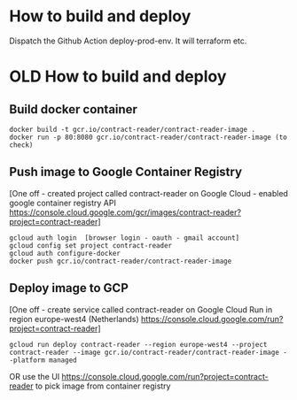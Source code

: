 # How to build and deploy

Dispatch the Github Action deploy-prod-env.  It will terraform etc.

# OLD How to build and deploy

##  Build docker container

```
docker build -t gcr.io/contract-reader/contract-reader-image .
docker run -p 80:8080 gcr.io/contract-reader/contract-reader-image (to check)
```

## Push image to Google Container Registry
[One off - created project called contract-reader on Google Cloud 
         - enabled google container registry API https://console.cloud.google.com/gcr/images/contract-reader?project=contract-reader]

```
gcloud auth login  [browser login - oauth - gmail account]
gcloud config set project contract-reader
gcloud auth configure-docker
docker push gcr.io/contract-reader/contract-reader-image
```


## Deploy image to GCP
[One off - create service called contract-reader on Google Cloud Run in region europe-west4 (Netherlands) https://console.cloud.google.com/run?project=contract-reader]   

```
gcloud run deploy contract-reader --region europe-west4 --project contract-reader --image gcr.io/contract-reader/contract-reader-image --platform managed
```
OR use the UI https://console.cloud.google.com/run?project=contract-reader to pick image from container registry
